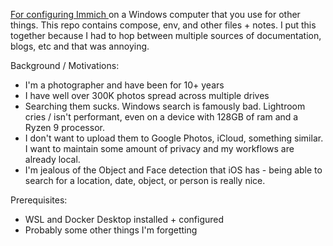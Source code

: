 [For configuring Immich ](https://github.com/immich-app/immich) on a Windows computer that you use for other things. This repo contains compose, env, and other files + notes. I put this together because I had to hop between multiple sources of documentation, blogs, etc and that was annoying. 

Background / Motivations:
- I'm a photographer and have been for 10+ years
- I have well over 300K photos spread across multiple drives
- Searching them sucks. Windows search is famously bad. Lightroom cries / isn't performant, even on a device with 128GB of ram and a Ryzen 9 processor.
- I don't want to upload them to Google Photos, iCloud, something similar. I want to maintain some amount of privacy and my workflows are already local. 
- I'm jealous of the Object and Face detection that iOS has - being able to search for a location, date, object, or person is really nice. 


Prerequisites:
- WSL and Docker Desktop installed + configured
- Probably some other things I'm forgetting


